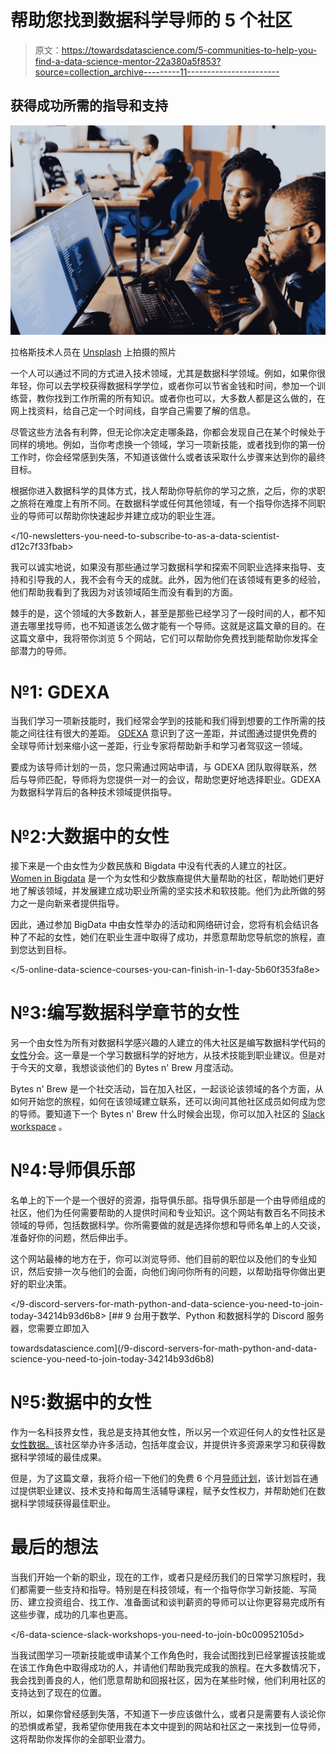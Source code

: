 # 帮助您找到数据科学导师的 5 个社区

> 原文：<https://towardsdatascience.com/5-communities-to-help-you-find-a-data-science-mentor-22a380a5f853?source=collection_archive---------11----------------------->

## 获得成功所需的指导和支持

![](img/ac5f67ce693f26677fa0db3a5cfffc34.png)

拉格斯技术人员在 [Unsplash](https://unsplash.com?utm_source=medium&utm_medium=referral) 上拍摄的照片

一个人可以通过不同的方式进入技术领域，尤其是数据科学领域。例如，如果你很年轻，你可以去学校获得数据科学学位，或者你可以节省金钱和时间，参加一个训练营，教你找到工作所需的所有知识。或者你也可以，大多数人都是这么做的，在网上找资料，给自己定一个时间线，自学自己需要了解的信息。

尽管这些方法各有利弊，但无论你决定走哪条路，你都会发现自己在某个时候处于同样的境地。例如，当你考虑换一个领域，学习一项新技能，或者找到你的第一份工作时，你会经常感到失落，不知道该做什么或者该采取什么步骤来达到你的最终目标。

根据你进入数据科学的具体方式，找人帮助你导航你的学习之旅，之后，你的求职之旅将在难度上有所不同。在数据科学或任何其他领域，有一个指导你选择不同职业的导师可以帮助你快速起步并建立成功的职业生涯。

</10-newsletters-you-need-to-subscribe-to-as-a-data-scientist-d12c7f33fbab>  

我可以诚实地说，如果没有那些通过学习数据科学和探索不同职业选择来指导、支持和引导我的人，我不会有今天的成就。此外，因为他们在该领域有更多的经验，他们帮助我看到了我因为对该领域陌生而没有看到的方面。

棘手的是，这个领域的大多数新人，甚至是那些已经学习了一段时间的人，都不知道去哪里找导师，也不知道该怎么做才能有一个导师。这就是这篇文章的目的。在这篇文章中，我将带你浏览 5 个网站，它们可以帮助你免费找到能帮助你发挥全部潜力的导师。

# №1: GDEXA

当我们学习一项新技能时，我们经常会学到的技能和我们得到想要的工作所需的技能之间往往有很大的差距。 [GDEXA](https://www.gdexa.com/global-mentorship/) 意识到了这一差距，并试图通过提供免费的全球导师计划来缩小这一差距，行业专家将帮助新手和学习者驾驭这一领域。

要成为该导师计划的一员，您只需通过网站申请，与 GDEXA 团队取得联系，然后与导师匹配，导师将为您提供一对一的会议，帮助您更好地选择职业。GDEXA 为数据科学背后的各种技术领域提供指导。

# №2:大数据中的女性

接下来是一个由女性为少数民族和 Bigdata 中没有代表的人建立的社区。 [Women in Bigdata](https://www.womeninbigdata.org/) 是一个为女性和少数族裔提供大量帮助的社区，帮助她们更好地了解该领域，并发展建立成功职业所需的坚实技术和软技能。他们为此所做的努力之一是向新来者提供指导。

因此，通过参加 BigData 中由女性举办的活动和网络研讨会，您将有机会结识各种了不起的女性，她们在职业生涯中取得了成功，并愿意帮助您导航您的旅程，直到您达到目标。

</5-online-data-science-courses-you-can-finish-in-1-day-5b60f353fa8e>  

# №3:编写数据科学章节的女性

另一个由女性为所有对数据科学感兴趣的人建立的伟大社区是编写数据科学代码的[女性](https://www.womenwhocode.com/datascience/events)分会。这一章是一个学习数据科学的好地方，从技术技能到职业建议。但是对于今天的文章，我想谈谈他们的 Bytes n' Brew 月度活动。

Bytes n' Brew 是一个社交活动，旨在加入社区，一起谈论该领域的各个方面，从如何开始您的旅程，如何在该领域建立联系，还可以询问其他社区成员如何成为您的导师。要知道下一个 Bytes n' Brew 什么时候会出现，你可以加入社区的 [Slack workspace](https://join.slack.com/t/wwcodedatascience/shared_invite/zt-fpm2dfia-pyyW5Gqlf4B9MViRxpqDqA) 。

# №4:导师俱乐部

名单上的下一个是一个很好的资源，指导俱乐部。指导俱乐部是一个由导师组成的社区，他们为任何需要帮助的人提供时间和专业知识。这个网站有数百名不同技术领域的导师，包括数据科学。你所需要做的就是选择你想和导师名单上的人交谈，准备好你的问题，然后伸出手。

这个网站最棒的地方在于，你可以浏览导师、他们目前的职位以及他们的专业知识，然后安排一次与他们的会面，向他们询问你所有的问题，以帮助指导你做出更好的职业决策。

</9-discord-servers-for-math-python-and-data-science-you-need-to-join-today-34214b93d6b8> [## 9 台用于数学、Python 和数据科学的 Discord 服务器，您需要立即加入

towardsdatascience.com](/9-discord-servers-for-math-python-and-data-science-you-need-to-join-today-34214b93d6b8) 

# №5:数据中的女性

作为一名科技界女性，我总是支持其他女性，所以另一个欢迎任何人的女性社区是[女性数据。](https://www.womenindata.org/)该社区举办许多活动，包括年度会议，并提供许多资源来学习和获得数据科学领域的最佳成果。

但是，为了这篇文章，我将介绍一下他们的免费 6 个月[导师计划](https://www.womenindata.org/mentorship)，该计划旨在通过提供职业建议、技术支持和每周生活辅导课程，赋予女性权力，并帮助她们在数据科学领域获得最佳职业。

# 最后的想法

当我们开始一个新的职业，现在的工作，或者只是经历我们的日常学习旅程时，我们都需要一些支持和指导。特别是在科技领域，有一个指导你学习新技能、写简历、建立投资组合、找工作、准备面试和谈判薪资的导师可以让你更容易完成所有这些步骤，成功的几率也更高。

</6-data-science-slack-workshops-you-need-to-join-b0c00952105d>  

当我试图学习一项新技能或申请某个工作角色时，我会试图找到已经掌握该技能或在该工作角色中取得成功的人，并请他们帮助我完成我的旅程。在大多数情况下，我会找到善良的人，他们愿意帮助和回报社区，因为在某些时候，他们利用社区的支持达到了现在的位置。

所以，如果你曾经感到失落，不知道下一步应该做什么，或者只是需要有人谈论你的恐惧或希望，我希望你使用我在本文中提到的网站和社区之一来找到一位导师，这将帮助你发挥你的全部职业潜力。